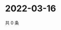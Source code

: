# 2022-03-16

共 0 条

<!-- BEGIN WEIBO -->
<!-- 最后更新时间 Wed Mar 16 2022 23:13:07 GMT+0800 (China Standard Time) -->

<!-- END WEIBO -->
